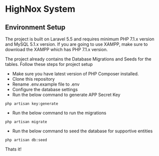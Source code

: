# HighNox System

## Environment Setup

The project is built on Laravel 5.5 and requires minimum PHP 7.1.x version and MySQL 5.1.x version. If you are going to use XAMPP, make sure to download the XAMPP which has PHP 7.1.x version.

The project already contains the Database Migrations and Seeds for the tables. Follow these steps for project setup

- Make sure you have latest version of PHP Composer installed.
- Clone this repository
- Rename .env.example file to .env
- Configure the database settings
- Run the below command to generate APP Secret Key
```    
php artisan key:generate
```
- Run the below command to run the migrations
```
php artisan migrate
```
- Run the below command to seed the database for supportive entities
```
php artisan db:seed
```

Thats it!